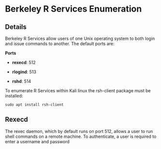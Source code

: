 # Berkeley R Services Enumeration

## Details

Berkeley R Services allow users of one Unix operating system to both login and issue commands to another.  The default ports are:

**Ports**

* **rexecd**: 512

* **rlogind**: 513

* **rshd**: 514

To enumerate R Services within Kali linux the rsh-client package must be installed:

`sudo apt install rsh-client`

## Rexecd 

The rexec daemon, which by default runs on port 512, allows a user to run shell commands on a remote machine.  To authenticate, a user is required to enter a username and password  
